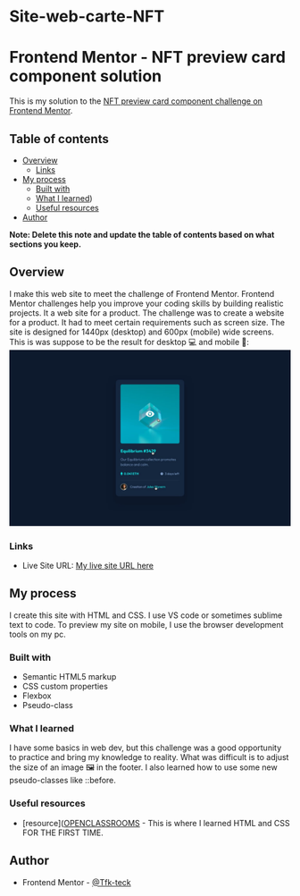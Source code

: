 # Site-web-carte-NFT
# Frontend Mentor - NFT preview card component solution

This is my solution to the [NFT preview card component challenge on Frontend Mentor](https://www.frontendmentor.io/challenges/nft-preview-card-component-SbdUL_w0U).

## Table of contents

- [Overview](#overview)
  - [Links](#links)
- [My process](#my-process)
  - [Built with](#built-with)
  - [What I learned](#what-i-learned))
  - [Useful resources](#useful-resources)
- [Author](#author)

**Note: Delete this note and update the table of contents based on what sections you keep.**

## Overview

I make this web site to meet the challenge of Frontend Mentor. Frontend Mentor challenges help you improve your coding skills by building realistic projects. It a web site for a product. The challenge was to create a website for a product. It had to meet certain requirements such as screen size. The site is designed for 1440px (desktop) and 600px (mobile) wide screens.
This is was suppose to be the result for desktop 💻 and mobile 📱: 
![Design mobile preview for the NFT preview card component coding challenge](./design/active-states.jpg)


### Links
- Live Site URL: [My live site URL here](https://tfk-teck.github.io/Site-web-carte-NFT/)
## My process
I create this site with HTML and CSS. I use VS code or sometimes sublime text to code. To preview my site on mobile, I use the browser development tools on my pc.

### Built with
- Semantic HTML5 markup
- CSS custom properties
- Flexbox
- Pseudo-class
### What I learned
I have some basics in web dev, but this challenge was a good opportunity to practice and bring my knowledge to reality. What was difficult is to adjust the size of an image 🖼 in the footer. I also learned how to use some new pseudo-classes like ::before.

### Useful resources

- [resource]([OPENCLASSROOMS](https://openclassrooms.com/fr/courses/1603881-creez-votre-site-web-avec-html5-et-css3) - This is where I learned HTML and CSS FOR THE FIRST TIME.
## Author
- Frontend Mentor - [@Tfk-teck](https://www.frontendmentor.io/profile/Tfk-teck)
